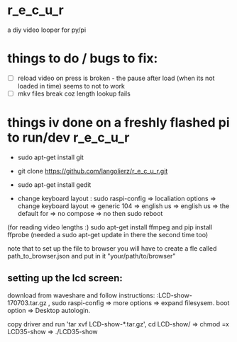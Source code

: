 # r_e_c_u_r
a diy video looper for py/pi

# things to do / bugs to fix:

- [ ] reload video on press is broken - the pause after load (when its not loaded in time) seems to not to work
- [ ] mkv files break coz length lookup fails

# things iv done on a freshly flashed pi to run/dev r_e_c_u_r

- sudo apt-get install git

- git clone https://github.com/langolierz/r_e_c_u_r.git

- sudo apt-get install gedit

- change keyboard layout :  sudo raspi-config => localiation options => change keyboard layout => generic 104 => english us => english us => the default for => no compose => no then sudo reboot

(for reading video lengths :) sudo apt-get install ffmpeg and pip install ffprobe (needed a sudo apt-get update in there the second time too)

note that to set up the file to browser you will have to create a fle called path_to_browser.json and put in it "your/path/to/browser"

## setting up the lcd screen:

download from waveshare and follow instructions: :LCD-show-170703.tar.gz , sudo raspi-config => more options => expand filesysem. boot option => Desktop autologin.

copy driver and run 'tar xvf LCD-show-*.tar.gz', cd LCD-show/ => chmod =x LCD35-show => ./LCD35-show
